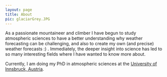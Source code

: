 ```yaml
---
layout: page
title: About
pic: glaciarGrey.JPG
---
```


As a passionate mountaineer and climber I have begun to study atmospheric sciences to have a better understanding why weather forecasting can be challenging, and also to create my own (and precise) weather forecasts :) . Immediately, the deeper insight into science has led to so many interesting fields where I have wanted to know more about. 

Currently, I am doing my PhD in atmospheric sciences at the [University of Innsbruck, Austria][acinn].


[acinn]: http://acinn.uibk.ac.at
